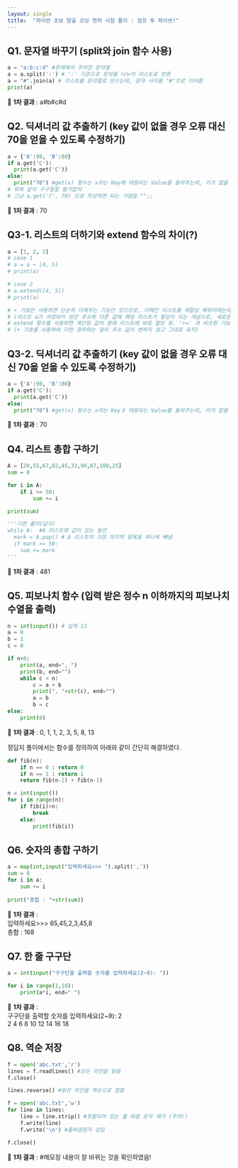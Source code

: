 ```yaml
---
layout: single
title:  "파이썬 초보 탈출 코딩 면허 시험 풀이 : 점프 투 파이썬!"
---
```


## Q1. 문자열 바꾸기 (split와 join 함수 사용)

```python
a = "a:b:c:d" #문제에서 주어진 문자열
a = a.split(':') # ':' 기준으로 문자를 나누어 리스트로 반환
a = "#".join(a) # 리스트를 문자열로 만드는데, 문자 사이를 "#"으로 이어줌
print(a)
```

🤩 **1차 결과** : a#b#c#d    

## Q2. 딕셔너리 값 추출하기 (key 값이 없을 경우 오류 대신 70을 얻을 수 있도록 수정하기)

```python
a = {'A':90, 'B':80} 
if a.get('C'):
  print(a.get('C'))
else:
  print("70") #get(x) 함수는 x라는 Key에 대응되는 Value를 돌려주는데, 키가 없을 경우에는 None을 반환한다.
# 위와 같이 구구절절 쓸거없이
# 그냥 a.get('C', 70) 으로 작성하면 되는 거였음 ^^;;

```

🤩 **1차 결과** : 70   

## Q3-1. 리스트의 더하기와 extend 함수의 차이(?)

```python
a = [1, 2, 3]
# case 1
# a = a + [4, 5]
# print(a)

# case 2
# a.extend([4, 5])
# print(a)

# + 기호만 사용하면 단순히 더해주는 기능만 있으므로, 더해진 리스트를 재할당 해줘야하는데
# (리스트 a가 저장되어 있던 주소와 다른 값에 해당 리스트가 할당이 되는 개념으로, 새로운 리스트가 생성되어 반환되는 개념
# extend 함수를 사용하면 계산된 값이 원래 리스트에 바로 할당 됨. '+=' 과 비슷한 기능을 함.
# (+ 기호를 사용하여 더한 경우와는 달리 주소 값이 변하지 않고 그대로 유지)
```   

## Q3-2. 딕셔너리 값 추출하기 (key 값이 없을 경우 오류 대신 70을 얻을 수 있도록 수정하기)

```python
a = {'A':90, 'B':80} 
if a.get('C'):
  print(a.get('C'))
else:
  print("70") #get(x) 함수는 x라는 Keyㅔ 대응되는 Value를 돌려주는데, 키가 없을 경우에는 None을 반환한다.
```

🤩 **1차 결과** : 70  

## Q4. 리스트 총합 구하기   

```python
A = [20,55,67,82,45,33,90,87,100,25]
sum = 0

for i in A:
    if i >= 50:
        sum += i

print(sum)

'''다른 풀이(답지)
while A:  #A 리스트에 값이 있는 동안
  mark = A.pop() # A 리스트의 가장 마지막 항목을 하나씩 빼냄
  if mark >= 50:
    sum += mark
'''
```

🤩 **1차 결과** : 481  

## Q5. 피보나치 함수 (입력 받은 정수 n 이하까지의 피보나치 수열을 출력)

```python
n = int(input()) # 입력 13
a = 0
b = 1
c = 0

if n>0:
    print(a, end=", ")
    print(b, end="")
    while c < n:
        c = a + b
        print(", "+str(c), end="")
        a = b
        b = c    
else:
    print(0)
```

🤩 **1차 결과** : 0, 1, 1, 2, 3, 5, 8, 13   

정답지 풀이에서는 함수를 정의하여 아래와 같이 간단히 해결하였다.   

```python
def fib(n):
    if n == 0 : return 0
    if n == 1 : return 1
    return fib(n-2) + fib(n-1)

n = int(input())
for i in range(n):
    if fib(i)>n:
        break
    else:
        print(fib(i))
```

## Q6. 숫자의 총합 구하기   

```python
a = map(int,input("입력하세요>>> ").split(','))
sum = 0
for i in a:
    sum += i
    
print("총합 : "+str(sum))
```

🤩 **1차 결과** :    
입력하세요>>> 65,45,2,3,45,8   
총합 : 168   

## Q7. 한 줄 구구단   

```python
a = int(input("구구단을 출력할 숫자를 입력하세요(2~9): "))

for i in range(1,10):
    print(a*i, end=" ")
```

🤩 **1차 결과** :    
구구단을 출력할 숫자를 입력하세요(2~9): 2   
2 4 6 8 10 12 14 16 18   

## Q8. 역순 저장   

```python
f = open('abc.txt','r')
lines = f.readlines() #모든 라인을 읽음
f.close()

lines.reverse() #읽은 라인을 역순으로 정렬

f = open('abc.txt','w')
for line in lines:
    line = line.strip() #포함되어 있는 줄 바꿈 문자 제거 (주의!)
    f.write(line)
    f.write('\n') #줄바꿈문자 삽입

f.close()
```

🤩 **1차 결과** : #메모장 내용이 잘 바뀌는 것을 확인하였음! 
